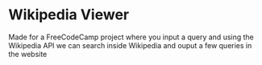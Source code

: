 # Wikipedia Viewer

Made for a FreeCodeCamp project where you input a query and using the Wikipedia API we can search inside Wikipedia and ouput a few queries in the website
